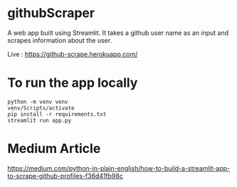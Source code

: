# githubScraper

A web app built using Streamlit. It takes a github user name as an input and scrapes information about the user.

Live : https://github-scrape.herokuapp.com/

# To run the app locally
```
python -m venv venv
venv/Scripts/activate
pip install -r requirements.txt
streamlit run app.py
```
# Medium Article
https://medium.com/python-in-plain-english/how-to-build-a-streamlit-app-to-scrape-github-profiles-f36d41fb98c
